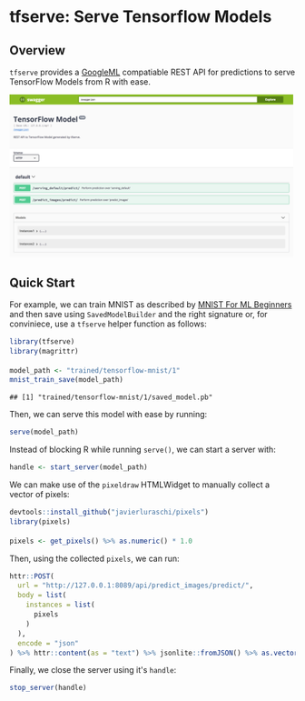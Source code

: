 tfserve: Serve Tensorflow Models
================

Overview
--------

`tfserve` provides a [GoogleML](https://cloud.google.com/ml-engine/docs/prediction-overview) compatiable REST API for predictions to serve TensorFlow Models from R with ease.

<img src="tools/readme/swagger.png" width=500 />

Quick Start
-----------

For example, we can train MNIST as described by [MNIST For ML Beginners](https://tensorflow.rstudio.com/tensorflow/articles/tutorial_mnist_beginners.html) and then save using `SavedModelBuilder` and the right signature or, for conviniece, use a `tfserve` helper function as follows:

``` r
library(tfserve)
library(magrittr)

model_path <- "trained/tensorflow-mnist/1"
mnist_train_save(model_path)
```

    ## [1] "trained/tensorflow-mnist/1/saved_model.pb"

Then, we can serve this model with ease by running:

``` r
serve(model_path)
```

Instead of blocking R while running `serve()`, we can start a server with:

``` r
handle <- start_server(model_path)
```

We can make use of the `pixeldraw` HTMLWidget to manually collect a vector of pixels:

``` r
devtools::install_github("javierluraschi/pixels")
library(pixels)

pixels <- get_pixels() %>% as.numeric() * 1.0
```

Then, using the collected `pixels`, we can run:

``` r
httr::POST(
  url = "http://127.0.0.1:8089/api/predict_images/predict/",
  body = list(
    instances = list(
      pixels
    )
  ),
  encode = "json"
) %>% httr::content(as = "text") %>% jsonlite::fromJSON() %>% as.vector() %>% round(digits = 1)
```

Finally, we close the server using it's `handle`:

``` r
stop_server(handle)
```
